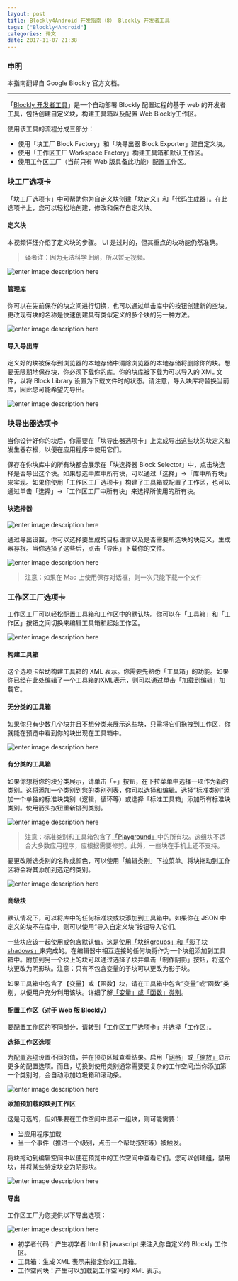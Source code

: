 ```yaml
---
layout: post
title: Blockly4Android 开发指南（8） Blockly 开发者工具
tags: ["Blockly4Android"]
categories: 译文
date: 2017-11-07 21:38
---
```

### 申明

本指南翻译自 Google Blockly 官方文档。

---

「[Blockly 开发者工具](https://blockly-demo.appspot.com/static/demos/blockfactory/index.html)」是一个自动部署 Blockly 配置过程的基于 web 的开发者工具，包括创建自定义块，构建工具箱以及配置 Web Blockly工作区。

使用该工具的流程分成三部分：

- 使用「块工厂 Block Factory」和「块导出器 Block Exporter」建自定义块。
- 使用「工作区工厂 Workspace Factory」构建工具箱和默认工作区。
- 使用工作区工厂（当前只有 Web 版具备此功能）配置工作区。

### 块工厂选项卡

「块工厂选项卡」中可帮助你为自定义块创建「[块定义](https://developers.google.cn/blockly/guides/create-custom-blocks/define-blocks)」和「[代码生成器](https://developers.google.cn/blockly/guides/create-custom-blocks/generating-code)」。在此选项卡上，您可以轻松地创建，修改和保存自定义块。

#### 定义块

本视频详细介绍了定义块的步骤。 UI 是过时的，但其重点的块功能仍然准确。

> 译者注：因为无法科学上网，所以暂无视频。

![enter image description here](https://developers.google.cn/blockly/images/update_button.png)

#### 管理库

你可以在先前保存的块之间进行切换，也可以通过单击库中的按钮创建新的空块。更改现有块的名称是快速创建具有类似定义的多个块的另一种方法。

![enter image description here](https://developers.google.cn/blockly/images/blocklib_button.png)

#### 导入导出库

定义好的块被保存到浏览器的本地存储中清除浏览器的本地存储将删除你的块。想要无限期地保存块，你必须下载你的库。你的块库被下载为可以导入的 XML 文件，以将 Block Library 设置为下载文件时的状态。请注意，导入块库将替换当前库，因此您可能希望先导出。

![enter image description here](https://developers.google.cn/blockly/images/block_manage_buttons.png)

### 块导出器选项卡

当你设计好你的块后，你需要在「块导出器选项卡」上完成导出这些块的块定义和发生器存根，以便在应用程序中使用它们。

保存在你块库中的所有块都会展示在「块选择器 Block Selector」中，点击块选择是否导出这个块。如果想选中库中所有块，可以通过「选择」→「库中所有块」来实现。如果你使用「工作区工厂选项卡」构建了工具箱或配置了工作区，也可以通过单击「选择」→「工作区工厂中所有块」来选择所使用的所有块。

#### 块选择器


![enter image description here](https://developers.google.cn/blockly/images/block_exporter_select.png)

通过导出设置，你可以选择要生成的目标语言以及是否需要所选块的块定义，生成器存根。当你选择了这些后，点击「导出」下载你的文件。

![enter image description here](https://developers.google.cn/blockly/images/block_exporter_tab.png)

> 注意：如果在 Mac 上使用保存对话框，则一次只能下载一个文件

### 工作区工厂选项卡

工作区工厂可以轻松配置工具箱和工作区中的默认块。你可以在「工具箱」和「工作区」按钮之间切换来编辑工具箱和起始工作区。

![enter image description here](https://developers.google.cn/blockly/images/ws_fac_tb_ws_buttons.png)

#### 构建工具箱

这个选项卡帮助构建工具箱的 XML 表示。你需要先熟悉「工具箱」的功能。如果你已经在此处编辑了一个工具箱的XML表示，则可以通过单击「加载到编辑」加载它。

#### 无分类的工具箱

如果你只有少数几个块并且不想分类来展示这些块，只需将它们拖拽到工作区，你就能在预览中看到你的块出现在工具箱中。

![enter image description here](https://developers.google.cn/blockly/images/workspace_fac_no_cat.png)

#### 有分类的工具箱

如果你想将你的块分类展示，请单击「+」按钮，在下拉菜单中选择一项作为新的类别。这将添加一个类别到您的类别列表，你可以选择和编辑。选择“标准类别”添加一个单独的标准块类别（逻辑，循环等）或选择「标准工具箱」添加所有标准块类别。使用箭头按钮重新排列类别。

![enter image description here](https://developers.google.cn/blockly/images/category_menu.png)

> 注意：标准类别和工具箱包含了[「Playground」](https://blockly-demo.appspot.com/static/tests/playground.html)中的所有块。这组块不适合大多数应用程序，应根据需要修剪。此外，一些块在手机上还不支持。

要更改所选类别的名称或颜色，可以使用「编辑类别」下拉菜单。将块拖动到工作区将会将其添加到选定的类别。

![enter image description here](https://developers.google.cn/blockly/images/edit_category.png)

#### 高级块

默认情况下，可以将库中的任何标准块或块添加到工具箱中。如果你在 JSON 中定义的块不在库中，则可以使用“导入自定义块”按钮导入它们。

一些块应该一起使用或包含默认值。这是使用[「块组groups」和「影子块 shadows」](https://developers.google.cn/blockly/guides/configure/web/toolbox#block_groups)来完成的。在编辑器中相互连接的任何块将作为一个块组添加到工具箱中。附加到另一个块上的块可以通过选择子块并单击「制作阴影」按钮，将这个块更改为阴影块。注意：只有不包含变量的子块可以更改为影子块。

如果工具箱中包含了【变量】或【函数】块，请在工具箱中包含“变量”或“函数”类别，以便用户充分利用该块。详细了解[「变量」或「函数」类别](https://developers.google.cn/blockly/guides/configure/web/toolbox#categories)。

#### 配置工作区（对于 Web 版 Blockly）

要配置工作区的不同部分，请转到「工作区工厂选项卡」并选择「工作区」。

**选择工作区选项**

为[配置选项](https://developers.google.cn/blockly/guides/get-started/web#configuration)设置不同的值，并在预览区域查看结果。启用「[网格](https://developers.google.cn/blockly/guides/configure/web/grid)」或[「缩放」](https://developers.google.cn/blockly/guides/configure/web/zoom)显示更多的配置选项。而且，切换到使用类别通常需要更复杂的工作空间;当你添加第一个类别时，会自动添加垃圾箱和滚动条。

![enter image description here](https://developers.google.cn/blockly/images/configure_workspace.png)

**添加预加载的块到工作区**

这是可选的，但如果要在工作空间中显示一组块，则可能需要：

- 当应用程序加载
- 当一个事件（推进一个级别，点击一个帮助按钮等）被触发。

将块拖动到编辑空间中以便在预览中的工作空间中查看它们。您可以创建组，禁用块，并将某些特定块变为阴影块。

![enter image description here](https://developers.google.cn/blockly/images/load_workspace_blocks.png)

#### 导出

工作区工厂为您提供以下导出选项：

![enter image description here](https://developers.google.cn/blockly/images/workspace_export_opt.png)

- 初学者代码：产生初学者 html 和 javascript 来注入你自定义的 Blockly 工作区。 
- 工具箱：生成 XML 表示来指定你的工具箱。 
- 工作空间块：产生可以加载到工作空间的 XML 表示。